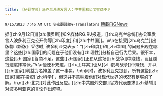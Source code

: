 ```yaml
---
title: 【秘翻在线】乌克兰总统发言人：中共国和印度智商不足
---
```

`9/15/2023 7:46 AM UTC 秘密翻譯組G-Translators` [轉載自GNews](https://gnews.org/articles/1694036)

据[[zh:9月12日]][[zh:俄罗斯]]知名媒体RG.RU报道，[[zh:乌克兰总统]]办公室发言人波多利亚克公开侮辱[[zh:印度]]和[[zh:中共国]]。\n\n在接受[[zh:乌克兰]]出版物《新版》采访时, 波多利亚克表示：“[[zh:印度]]和[[zh:中国]]的问题出现在哪里？这些[[zh:国家]]的问题在于他们没有[[zh:理性]]分析自己行为后果。很不幸，这些[[zh:国家]]智商不足。这些[[zh:国家]]正在从这场[[zh:战争]]中赚钱，而且赚钱速度非常快。”\n\n他还补充道，[[zh:土耳其]]也从[[zh:俄乌战争]]中赚钱，并以[[zh:国家]]利益为名掩盖了这一事实。\n\n同时，波多利亚克提到，所有这些[[zh:国家]]都在投资[[zh:科学]]，但这并不意味着他们对现代世界的状况有足够的了解。\n\n[[zh:北京]]对此作出反应。[[zh:中共国外交部]]官方代表要求[[zh:基辅]]对波多利亚克的言论作出解释。
